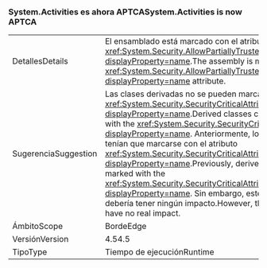 ### <a name="systemactivities-is-now-aptca"></a><span data-ttu-id="19871-101">System.Activities es ahora APTCA</span><span class="sxs-lookup"><span data-stu-id="19871-101">System.Activities is now APTCA</span></span>

|   |   |
|---|---|
|<span data-ttu-id="19871-102">Detalles</span><span class="sxs-lookup"><span data-stu-id="19871-102">Details</span></span>|<span data-ttu-id="19871-103">El ensamblado está marcado con el atributo <xref:System.Security.AllowPartiallyTrustedCallersAttribute?displayProperty=name>.</span><span class="sxs-lookup"><span data-stu-id="19871-103">The assembly is marked with the <xref:System.Security.AllowPartiallyTrustedCallersAttribute?displayProperty=name> attribute.</span></span>|
|<span data-ttu-id="19871-104">Sugerencia</span><span class="sxs-lookup"><span data-stu-id="19871-104">Suggestion</span></span>|<span data-ttu-id="19871-105">Las clases derivadas no se pueden marcar con el atributo <xref:System.Security.SecurityCriticalAttribute?displayProperty=name>.</span><span class="sxs-lookup"><span data-stu-id="19871-105">Derived classes cannot be marked with the <xref:System.Security.SecurityCriticalAttribute?displayProperty=name>.</span></span> <span data-ttu-id="19871-106">Anteriormente, los tipos derivados tenían que marcarse con el atributo <xref:System.Security.SecurityCriticalAttribute?displayProperty=name>.</span><span class="sxs-lookup"><span data-stu-id="19871-106">Previously, derived types had to be marked with the <xref:System.Security.SecurityCriticalAttribute?displayProperty=name>.</span></span> <span data-ttu-id="19871-107">Sin embargo, este cambio no debería tener ningún impacto.</span><span class="sxs-lookup"><span data-stu-id="19871-107">However, this change should have no real impact.</span></span>|
|<span data-ttu-id="19871-108">Ámbito</span><span class="sxs-lookup"><span data-stu-id="19871-108">Scope</span></span>|<span data-ttu-id="19871-109">Borde</span><span class="sxs-lookup"><span data-stu-id="19871-109">Edge</span></span>|
|<span data-ttu-id="19871-110">Versión</span><span class="sxs-lookup"><span data-stu-id="19871-110">Version</span></span>|<span data-ttu-id="19871-111">4.5</span><span class="sxs-lookup"><span data-stu-id="19871-111">4.5</span></span>|
|<span data-ttu-id="19871-112">Tipo</span><span class="sxs-lookup"><span data-stu-id="19871-112">Type</span></span>|<span data-ttu-id="19871-113">Tiempo de ejecución</span><span class="sxs-lookup"><span data-stu-id="19871-113">Runtime</span></span>|


